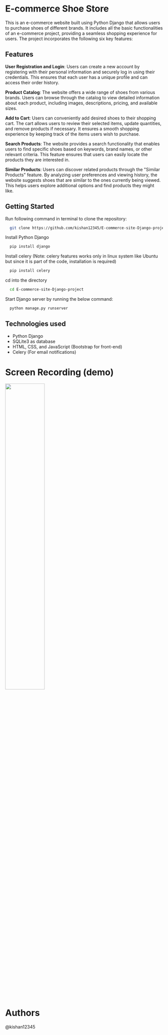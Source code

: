# E-commerce Shoe Store

This is an e-commerce website built using Python Django that allows users to purchase shoes of different brands. It includes all the basic functionalities of an e-commerce project, providing a seamless shopping experience for users. The project incorporates the following six key features:

## Features

**User Registration and Login**: Users can create a new account by registering with their personal information and securely log in using their credentials. This ensures that each user has a unique profile and can access their order history.

**Product Catalog**: The website offers a wide range of shoes from various brands. Users can browse through the catalog to view detailed information about each product, including images, descriptions, pricing, and available sizes.

**Add to Cart**: Users can conveniently add desired shoes to their shopping cart. The cart allows users to review their selected items, update quantities, and remove products if necessary. It ensures a smooth shopping experience by keeping track of the items users wish to purchase.

**Search Products**: The website provides a search functionality that enables users to find specific shoes based on keywords, brand names, or other relevant criteria. This feature ensures that users can easily locate the products they are interested in.

**Similar Products**: Users can discover related products through the "Similar Products" feature. By analyzing user preferences and viewing history, the website suggests shoes that are similar to the ones currently being viewed. This helps users explore additional options and find products they might like.

## Getting Started

Run following command in terminal to clone the repository:

```bash
  git clone https://github.com/kishan12345/E-commerce-site-Django-project.git
```

Install Python Django
```bash
  pip install django
```

Install celery (Note: celery features works only in linux system like Ubuntu but since it is part of the code, installation is required)
```bash
  pip install celery
```

cd into the directory
```bash
  cd E-commerce-site-Django-project
```

Start Django server by running the below command:

```bash
  python manage.py runserver
```

## Technologies used

* Python Django
* SQLite3 as database
* HTML, CSS, and JavaScript (Bootstrap for front-end)
* Celery (For email notifications)

# Screen Recording (demo)
[<img src="https://img.youtube.com/vi/8Kpz921UsBQ/maxresdefault.jpg" width="50%">](https://youtu.be/8Kpz921UsBQ)

# Authors

@kishan12345
